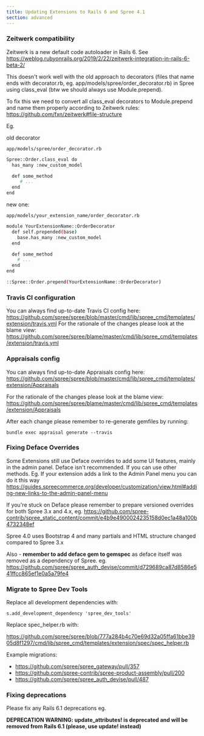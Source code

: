 ```yaml
---
title: Updating Extensions to Rails 6 and Spree 4.1
section: advanced
---
```


### Zeitwerk compatibility

Zeitwerk is a new default code autoloader in Rails 6. See https://weblog.rubyonrails.org/2019/2/22/zeitwerk-integration-in-rails-6-beta-2/

This doesn't work well with the old approach to decorators (files that name ends with decorator.rb, eg. app/models/spree/order_decorator.rb) in Spree using class_eval (btw we should always use Module.prepend).

To fix this we need to convert all class_eval decorators to Module.prepend and name them properly according to Zeitwerk rules: https://github.com/fxn/zeitwerk#file-structure

Eg.

old decorator

`app/models/spree/order_decorator.rb`
```bash
Spree::Order.class_eval do
  has_many :new_custom_model

  def some_method
     # ...
  end
end
```

new one:

`app/models/your_extension_name/order_decorator.rb`
```bash
module YourExtensionName::OrderDecorator
  def self.prepended(base)
    base.has_many :new_custom_model
  end

  def some_method
    # ...
  end
end

::Spree::Order.prepend(YourExtensionName::OrderDecorator)
```

###  Travis CI configuration
You can always find up-to-date Travis CI config here: https://github.com/spree/spree/blob/master/cmd/lib/spree_cmd/templates/extension/travis.yml
For the rationale of the changes please look at the blame view: https://github.com/spree/spree/blame/master/cmd/lib/spree_cmd/templates/extension/travis.yml

### Appraisals config
You can always find up-to-date Appraisals config here: https://github.com/spree/spree/blob/master/cmd/lib/spree_cmd/templates/extension/Appraisals

For the rationale of the changes please look at the blame view: https://github.com/spree/spree/blame/master/cmd/lib/spree_cmd/templates/extension/Appraisals

After each change please remember to re-generate gemfiles by running:

`bundle exec appraisal generate --travis`

### Fixing Deface Overrides
Some Extensions still use Deface overrides to add some UI features, mainly in the admin panel. Deface isn't recommended. If you can use other methods.
Eg. If your extension adds a link to the Admin Panel menu you can do it this way https://guides.spreecommerce.org/developer/customization/view.html#adding-new-links-to-the-admin-panel-menu

If you're stuck on Deface please remember to prepare versioned overrides for both Spree 3.x and 4.x, eg.
https://github.com/spree-contrib/spree_static_content/commit/e4b9e4900024235158d0ec1a48a100b4732348ef

Spree 4.0 uses Bootstrap 4 and many partials and HTML structure changed compared to Spree 3.x

Also - **remember to add deface gem to gemspec** as deface itself was removed as a dependency of Spree. eg. https://github.com/spree/spree_auth_devise/commit/d729689ca87d8586e541ffcc865ef1e0a5a79fe4

### Migrate to Spree Dev Tools
Replace all development dependencies with:

`s.add_development_dependency 'spree_dev_tools'`


Replace spec_helper.rb with:

https://github.com/spree/spree/blob/777a284b4c70e69d32a05ffa61bbe3905d8f1297/cmd/lib/spree_cmd/templates/extension/spec/spec_helper.rb

Example migrations:

* https://github.com/spree/spree_gateway/pull/357
* https://github.com/spree-contrib/spree-product-assembly/pull/200
* https://github.com/spree/spree_auth_devise/pull/487

### Fixing deprecations
Please fix any Rails 6.1 deprecations eg.

**DEPRECATION WARNING: update_attributes! is deprecated and will be removed from Rails 6.1 (please, use update! instead)**
